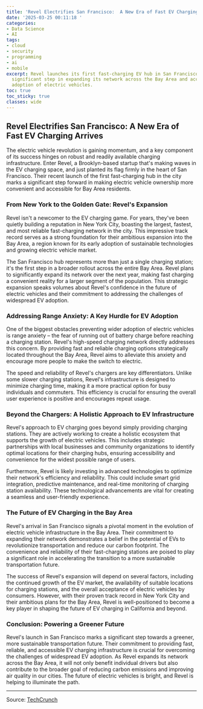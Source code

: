 ```yaml
---
title: 'Revel Electrifies San Francisco:  A New Era of Fast EV Charging Arrives'
date: '2025-03-25 00:11:18 '
categories:
- Data Science
- AI
tags:
- cloud
- security
- programming
- ai
- mobile
excerpt: Revel launches its first fast-charging EV hub in San Francisco, marking a
  significant step in expanding its network across the Bay Area and accelerating the
  adoption of electric vehicles.
toc: true
toc_sticky: true
classes: wide
---
```


## Revel Electrifies San Francisco: A New Era of Fast EV Charging Arrives

The electric vehicle revolution is gaining momentum, and a key component of its success hinges on robust and readily available charging infrastructure.  Enter Revel, a Brooklyn-based startup that's making waves in the EV charging space, and just planted its flag firmly in the heart of San Francisco.  Their recent launch of the first fast-charging hub in the city marks a significant step forward in making electric vehicle ownership more convenient and accessible for Bay Area residents.

### From New York to the Golden Gate: Revel's Expansion

Revel isn't a newcomer to the EV charging game.  For years, they've been quietly building a reputation in New York City, boasting the largest, fastest, and most reliable fast-charging network in the city.  This impressive track record serves as a strong foundation for their ambitious expansion into the Bay Area, a region known for its early adoption of sustainable technologies and growing electric vehicle market.

The San Francisco hub represents more than just a single charging station; it's the first step in a broader rollout across the entire Bay Area.  Revel plans to significantly expand its network over the next year, making fast charging a convenient reality for a larger segment of the population. This strategic expansion speaks volumes about Revel's confidence in the future of electric vehicles and their commitment to addressing the challenges of widespread EV adoption.

### Addressing Range Anxiety: A Key Hurdle for EV Adoption

One of the biggest obstacles preventing wider adoption of electric vehicles is range anxiety – the fear of running out of battery charge before reaching a charging station.  Revel's high-speed charging network directly addresses this concern.  By providing fast and reliable charging options strategically located throughout the Bay Area, Revel aims to alleviate this anxiety and encourage more people to make the switch to electric.

The speed and reliability of Revel's chargers are key differentiators.  Unlike some slower charging stations, Revel's infrastructure is designed to minimize charging time, making it a more practical option for busy individuals and commuters.  This efficiency is crucial for ensuring the overall user experience is positive and encourages repeat usage.

### Beyond the Chargers: A Holistic Approach to EV Infrastructure

Revel's approach to EV charging goes beyond simply providing charging stations.  They are actively working to create a holistic ecosystem that supports the growth of electric vehicles.  This includes strategic partnerships with local businesses and community organizations to identify optimal locations for their charging hubs, ensuring accessibility and convenience for the widest possible range of users.

Furthermore, Revel is likely investing in advanced technologies to optimize their network's efficiency and reliability.  This could include smart grid integration, predictive maintenance, and real-time monitoring of charging station availability.  These technological advancements are vital for creating a seamless and user-friendly experience.

### The Future of EV Charging in the Bay Area

Revel's arrival in San Francisco signals a pivotal moment in the evolution of electric vehicle infrastructure in the Bay Area.  Their commitment to expanding their network demonstrates a belief in the potential of EVs to revolutionize transportation and reduce our carbon footprint.  The convenience and reliability of their fast-charging stations are poised to play a significant role in accelerating the transition to a more sustainable transportation future.

The success of Revel's expansion will depend on several factors, including the continued growth of the EV market, the availability of suitable locations for charging stations, and the overall acceptance of electric vehicles by consumers.  However, with their proven track record in New York City and their ambitious plans for the Bay Area, Revel is well-positioned to become a key player in shaping the future of EV charging in California and beyond.

### Conclusion:  Powering a Greener Future

Revel's launch in San Francisco marks a significant step towards a greener, more sustainable transportation future.  Their commitment to providing fast, reliable, and accessible EV charging infrastructure is crucial for overcoming the challenges of widespread EV adoption.  As Revel expands its network across the Bay Area, it will not only benefit individual drivers but also contribute to the broader goal of reducing carbon emissions and improving air quality in our cities. The future of electric vehicles is bright, and Revel is helping to illuminate the path.


---

Source: [TechCrunch](https://techcrunch.com/2025/03/24/revel-opens-first-ev-fast-charging-hub-in-san-francisco/)